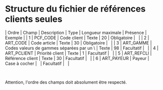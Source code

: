 # Structure du fichier de références clients seules











| Ordre | Champ | Description | Type | Longueur
maximale | Présence | Exemple |
| 1 | PCF\_CODE | Code client | Texte | 20 | Obligatoire |   |
| 2 | ART\_CODE | Code article | Texte | 30 | Obligatoire |   |
| 3 | ART\_GAMME | Codes valeurs de gammes séparées par un \ | Texte | 98 | Facultatif |   |
| 4 | ART\_PCLIENT | Priorité client | Texte | 1 | Facultatif |   |
| 5 | ART\_REFCLI | Référence client | Texte | 30 | Facultatif |   |
| 6 | ART\_PAYEUR | Payeur | Case à cocher |   | Facultatif |   |


 


Attention, l'ordre des champs doit absolument être respecté.



